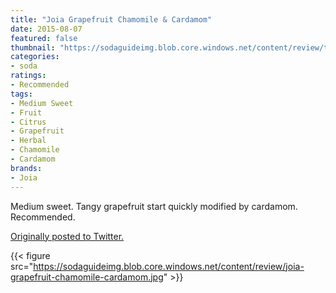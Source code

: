 ```yaml
---
title: "Joia Grapefruit Chamomile & Cardamom"
date: 2015-08-07
featured: false
thumbnail: "https://sodaguideimg.blob.core.windows.net/content/review/thumbs/joia-grapefruit-chamomile-cardamom.jpg"
categories:
- soda
ratings:
- Recommended
tags:
- Medium Sweet
- Fruit
- Citrus
- Grapefruit
- Herbal
- Chamomile
- Cardamom
brands:
- Joia
---
```


Medium sweet. Tangy grapefruit start quickly modified by cardamom. Recommended. 

[Originally posted to Twitter.](https://twitter.com/Cavorter/status/629706997374455808)

{{< figure src="https://sodaguideimg.blob.core.windows.net/content/review/joia-grapefruit-chamomile-cardamom.jpg" >}}
